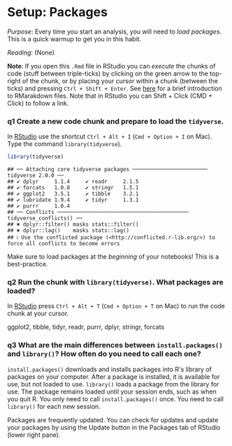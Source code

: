 
# Setup: Packages

*Purpose*: Every time you start an analysis, you will need to *load packages*.
This is a quick warmup to get you in this habit.

*Reading*: (None)

**Note**: If you open this `.Rmd` file in RStudio you can *execute* the chunks of code (stuff between triple-ticks) by clicking on the green arrow to the top-right of the chunk, or by placing your cursor within a chunk (between the ticks) and pressing `Ctrl + Shift + Enter`. See [here](https://rmarkdown.rstudio.com/authoring_quick_tour.html) for a brief introduction to RMarakdown files. Note that in RStudio you can Shift + Click (CMD + Click) to follow a link.



### __q1__ Create a new code chunk and prepare to load the `tidyverse`.

In [RStudio](https://bookdown.org/yihui/rmarkdown/r-code.html) use the shortcut
`Ctrl + Alt + I` (`Cmd + Option + I` on Mac). Type the command
`library(tidyverse`).


``` r
library(tidyverse)
```

```
## ── Attaching core tidyverse packages ──────────────────────── tidyverse 2.0.0 ──
## ✔ dplyr     1.1.4     ✔ readr     2.1.5
## ✔ forcats   1.0.0     ✔ stringr   1.5.1
## ✔ ggplot2   3.5.1     ✔ tibble    3.2.1
## ✔ lubridate 1.9.4     ✔ tidyr     1.3.1
## ✔ purrr     1.0.4     
## ── Conflicts ────────────────────────────────────────── tidyverse_conflicts() ──
## ✖ dplyr::filter() masks stats::filter()
## ✖ dplyr::lag()    masks stats::lag()
## ℹ Use the conflicted package (<http://conflicted.r-lib.org/>) to force all conflicts to become errors
```

Make sure to load packages at the *beginning* of your notebooks! This is a
best-practice.

### __q2__ Run the chunk with `library(tidyverse)`. What packages are loaded?

In
[RStudio](https://support.rstudio.com/hc/en-us/articles/200711853-Keyboard-Shortcuts)
press `Ctrl + Alt + T` (`Cmd + Option + T` on Mac) to run the code chunk at your
cursor.

ggplot2, tibble, tidyr, readr, purrr, dplyr, stringr, forcats

### __q3__ What are the main differences between `install.packages()` and `library()`? How often do you need to call each one?

`install.packages()` downloads and installs packages into R's library of
packages on your computer. After a package is installed, it is available for
use, but not loaded to use. `library()` loads a package from the library for
use. The package remains loaded until your session ends, such as when you
quit R. You only need to call `install.packages()` once. You need to call
`library()` for each new session.

Packages are frequently updated. You can check for updates and update your
packages by using the Update button in the Packages tab of RStudio (lower
right pane).

<!-- include-exit-ticket -->
